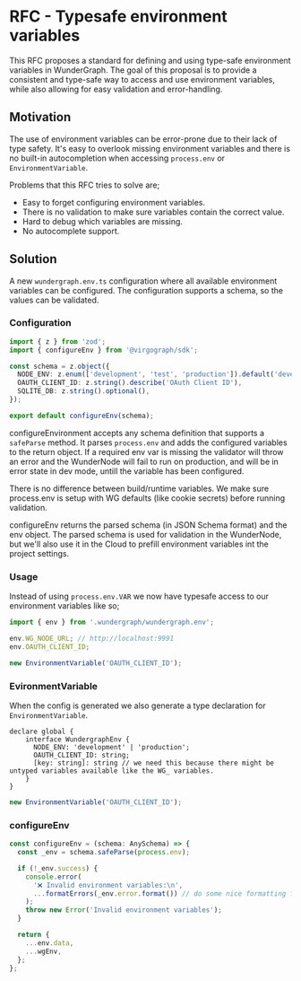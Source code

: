 # RFC - Typesafe environment variables

This RFC proposes a standard for defining and using type-safe environment variables in WunderGraph. The goal of this proposal is to provide a consistent and type-safe way to access and use environment variables, while also allowing for easy validation and error-handling.

## Motivation

The use of environment variables can be error-prone due to their lack of type safety. It's easy to overlook missing environment variables and there is no built-in autocompletion when accessing `process.env` or `EnvironmentVariable`.

Problems that this RFC tries to solve are;

- Easy to forget configuring environment variables.
- There is no validation to make sure variables contain the correct value.
- Hard to debug which variables are missing.
- No autocomplete support.

## Solution

A new `wundergraph.env.ts` configuration where all available environment variables can be configured. The configuration supports a schema, so the values can be validated.

### Configuration

```ts
import { z } from 'zod';
import { configureEnv } from '@virgograph/sdk';

const schema = z.object({
  NODE_ENV: z.enum(['development', 'test', 'production']).default('development'),
  OAUTH_CLIENT_ID: z.string().describe('OAuth Client ID'),
  SQLITE_DB: z.string().optional(),
});

export default configureEnv(schema);
```

configureEnvironment accepts any schema definition that supports a `safeParse` method. It parses `process.env` and adds the configured variables to the return object. If a required env var is missing the validator will throw an error and the WunderNode will fail to run on production, and will be in error state in dev mode, untill the variable has been configured.

There is no difference between build/runtime variables. We make sure process.env is setup with WG defaults (like cookie secrets) before running validation.

configureEnv returns the parsed schema (in JSON Schema format) and the env object. The parsed schema is used for validation in the WunderNode, but we'll also use it in the Cloud to prefill environment variables int the project settings.

### Usage

Instead of using `process.env.VAR` we now have typesafe access to our environment variables like so;

```ts
import { env } from '.wundergraph/wundergraph.env';

env.WG_NODE_URL; // http://localhost:9991
env.OAUTH_CLIENT_ID;

new EnvironmentVariable('OAUTH_CLIENT_ID');
```

### EvironmentVariable

When the config is generated we also generate a type declaration for `EnvironmentVariable`.

```
declare global {
    interface WundergraphEnv {
      NODE_ENV: 'development' | 'production';
      OAUTH_CLIENT_ID: string;
      [key: string]: string // we need this because there might be untyped variables available like the WG_ variables.
    }
}
```

```ts
new EnvironmentVariable('OAUTH_CLIENT_ID');
```

### configureEnv

```ts
const configureEnv = (schema: AnySchema) => {
  const _env = schema.safeParse(process.env);

  if (!_env.success) {
    console.error(
      '❌ Invalid environment variables:\n',
      ...formatErrors(_env.error.format()) // do some nice formatting for the console output
    );
    throw new Error('Invalid environment variables');
  }

  return {
    ...env.data,
    ...wgEnv,
  };
};
```
